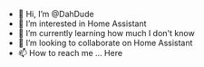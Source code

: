 - 👋 Hi, I’m @DahDude
- 👀 I’m interested in Home Assistant
- 🌱 I’m currently learning how much I don't know
- 💞️ I’m looking to collaborate on Home Assistant
- 📫 How to reach me ... Here

<!---
DahDude/DahDude is a ✨ special ✨ repository because its `README.md` (this file) appears on your GitHub profile.
You can click the Preview link to take a look at your changes.
--->
